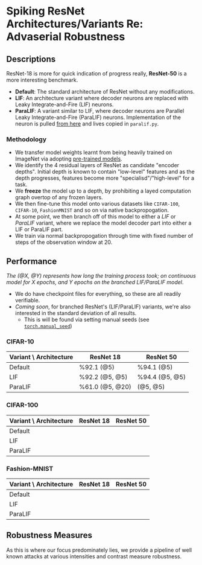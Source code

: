 # Spiking ResNet Architectures/Variants Re: Advaserial Robustness

## Descriptions
ResNet-18 is more for quick indication of progress really, **ResNet-50** is a more interesting benchmark.

- **Default**: The standard architecture of ResNet without any modifications.
- **LIF**: An architecture variant where decoder neurons are replaced with Leaky Integrate-and-Fire (LIF) neurons.
- **ParaLIF**: A variant similar to LIF, where decoder neurons are Parallel Leaky Integrate-and-Fire (ParaLIF) neurons. Implementation of the neuron is pulled [from here](https://github.com/NECOTIS/Parallelizable-Leaky-Integrate-and-Fire-Neuron) and lives copied in `paralif.py`.

### Methodology
- We transfer model weights learnt from being heavily trained on ImageNet via adopting [pre-trained models](https://pytorch.org/vision/stable/models.html).
- We identify the 4 residual layers of ResNet as candidate "encoder depths". Initial depth is known to contain "low-level" features and as the depth progresses, features become more "specialisd"/"high-level" for a task.
- We **freeze** the model up to a depth, by prohibiting a layed computation graph overtop of any frozen layers.
- We then fine-tune this model onto various datasets like `CIFAR-100`, `CIFAR-10`, `FashionMNIST` and so on via native backpropogation.
- At some point, we then branch off of this model to either a *LIF* or *ParaLIF* variant, where we replace the model decoder part into either a LIF or ParaLIF part.
- We train via normal backpropogation through time with fixed number of steps of the observation window at 20.

## Performance
_The (@X, @Y) represents how long the training process took; on continuous model for X epochs, and Y epochs on the branched LIF/ParaLIF model_.

- We do have checkpoint files for everything, so these are all readily verifiable.
- _Coming soon_, for branched ResNet's (LIF/ParaLIF) variants, we're also interested in the standard deviation of all results.
    - This is will be found via setting manual seeds (see [`torch.manual_seed`](https://pytorch.org/docs/stable/generated/torch.manual_seed.html))

### CIFAR-10

| Variant  \ Architecture | ResNet 18 | ResNet 50 |
|--------------------------|-----------|-----------|
| Default                  |          %92.1 (@5) |          %94.1 (@5) |
| LIF                      |          %92.2 (@5, @5)|       %94.4 (@5, @5)|
| ParaLIF                  |          %61.0 (@5, @20)|          (@5, @5) |

### CIFAR-100
| Variant  \ Architecture | ResNet 18 | ResNet 50 |
|--------------------------|-----------|-----------|
| Default                  |           |           |
| LIF                      |          |       |
| ParaLIF                  |          |          |

### Fashion-MNIST
| Variant  \ Architecture | ResNet 18 | ResNet 50 |
|--------------------------|-----------|-----------|
| Default                  |           |          |
| LIF                      |          |       |
| ParaLIF                  |          |       |

## Robustness Measures
As this is where our focus predominately lies, we provide a pipeline of well known attacks at various intensities and contrast measure robustness.
